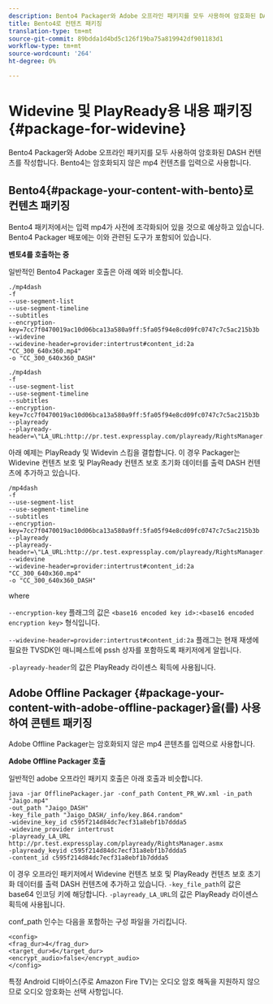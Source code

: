 ```yaml
---
description: Bento4 Packager와 Adobe 오프라인 패키지를 모두 사용하여 암호화된 DASH 컨텐츠를 작성합니다. Bento4는 암호화되지 않은 mp4 컨텐츠를 입력으로 사용합니다.
title: Bento4로 컨텐츠 패키징
translation-type: tm+mt
source-git-commit: 89bdda1d4bd5c126f19ba75a819942df901183d1
workflow-type: tm+mt
source-wordcount: '264'
ht-degree: 0%

---
```



# Widevine 및 PlayReady용 내용 패키징 {#package-for-widevine}

Bento4 Packager와 Adobe 오프라인 패키지를 모두 사용하여 암호화된 DASH 컨텐츠를 작성합니다. Bento4는 암호화되지 않은 mp4 컨텐츠를 입력으로 사용합니다.

## Bento4{#package-your-content-with-bento}로 컨텐츠 패키징

Bento4 패키저에서는 입력 mp4가 사전에 조각화되어 있을 것으로 예상하고 있습니다. Bento4 Packager 배포에는 이와 관련된 도구가 포함되어 있습니다.

**벤토4를 호출하는 중**

일반적인 Bento4 Packager 호출은 아래 예와 비슷합니다.

```
./mp4dash
-f
--use-segment-list
--use-segment-timeline
--subtitles
--encryption-key=7cc7f0470019ac10d06bca13a580a9ff:5fa05f94e8cd09fc0747c7c5ac215b3b
--widevine
--widevine-header=provider:intertrust#content_id:2a "CC_300_640x360.mp4"
-o "CC_300_640x360_DASH"
```

```
./mp4dash
-f
--use-segment-list
--use-segment-timeline
--subtitles
--encryption-key=7cc7f0470019ac10d06bca13a580a9ff:5fa05f94e8cd09fc0747c7c5ac215b3b
--playready
--playready-header=\"LA_URL:http://pr.test.expressplay.com/playready/RightsManager.asmx\"
```

아래 예제는 PlayReady 및 Widevin 스킴을 결합합니다. 이 경우 Packager는 Widevine 컨텐츠 보호 및 PlayReady 컨텐츠 보호 초기화 데이터를 출력 DASH 컨텐츠에 추가하고 있습니다.

```
/mp4dash
-f
--use-segment-list
--use-segment-timeline
--subtitles
--encryption-key=7cc7f0470019ac10d06bca13a580a9ff:5fa05f94e8cd09fc0747c7c5ac215b3b
--playready
--playready-header=\"LA_URL:http://pr.test.expressplay.com/playready/RightsManager.asmx\"
--widevine
--widevine-header=provider:intertrust#content_id:2a "CC_300_640x360.mp4"
-o "CC_300_640x360_DASH"
```

where

`--encryption-key` 플래그의 값은 `<base16 encoded key id>:<base16 encoded encryption key>` 형식입니다.

`--widevine-header=provider:intertrust#content_id:2a` 플래그는 현재 재생에 필요한 TVSDK인 매니페스트에 pssh 상자를 포함하도록 패키저에게 알립니다.

`-playready-header`의 값은 PlayReady 라이센스 획득에 사용됩니다.

## Adobe Offline Packager {#package-your-content-with-adobe-offline-packager}을(를) 사용하여 콘텐트 패키징

Adobe Offline Packager는 암호화되지 않은 mp4 콘텐츠를 입력으로 사용합니다.

**Adobe Offline Packager 호출**

일반적인 adobe 오프라인 패키지 호출은 아래 호출과 비슷합니다.

```
java -jar OfflinePackager.jar -conf_path Content_PR_WV.xml -in_path "Jaigo.mp4"
-out_path "Jaigo_DASH"
-key_file_path "Jaigo_DASH/_info/key.B64.random"
-widevine_key_id c595f214d84dc7ecf31a8ebf1b7ddda5
-widevine_provider intertrust
-playready_LA_URL
http://pr.test.expressplay.com/playready/RightsManager.asmx
-playready_keyid c595f214d84dc7ecf31a8ebf1b7ddda5
-content_id c595f214d84dc7ecf31a8ebf1b7ddda5
```

이 경우 오프라인 패키저에서 Widevine 컨텐츠 보호 및 PlayReady 컨텐츠 보호 초기화 데이터를 출력 DASH 컨텐츠에 추가하고 있습니다. `-key_file_path`의 값은 base64 인코딩 키에 해당합니다. `-playready_LA_URL`의 값은 PlayReady 라이센스 획득에 사용됩니다.

conf_path 인수는 다음을 포함하는 구성 파일을 가리킵니다.

```
<config>
<frag_dur>4</frag_dur>
<target_dur>6</target_dur>
<encrypt_audio>false</encrypt_audio>
</config>
```

특정 Android 디바이스(주로 Amazon Fire TV)는 오디오 암호 해독을 지원하지 않으므로 오디오 암호화는 선택 사항입니다.
